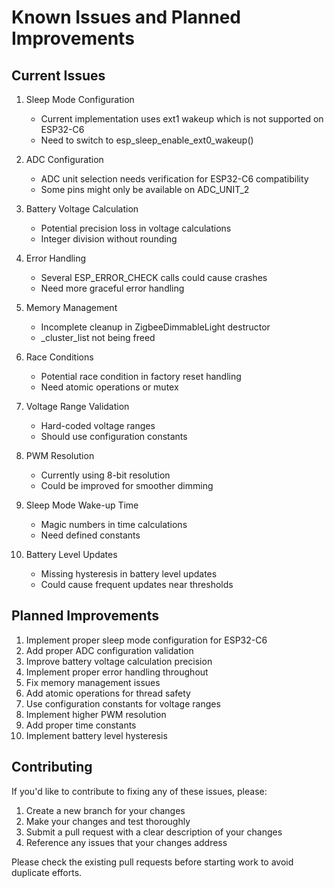 # Known Issues and Planned Improvements

## Current Issues

1. Sleep Mode Configuration
   - Current implementation uses ext1 wakeup which is not supported on ESP32-C6
   - Need to switch to esp_sleep_enable_ext0_wakeup()

2. ADC Configuration
   - ADC unit selection needs verification for ESP32-C6 compatibility
   - Some pins might only be available on ADC_UNIT_2

3. Battery Voltage Calculation
   - Potential precision loss in voltage calculations
   - Integer division without rounding

4. Error Handling
   - Several ESP_ERROR_CHECK calls could cause crashes
   - Need more graceful error handling

5. Memory Management
   - Incomplete cleanup in ZigbeeDimmableLight destructor
   - _cluster_list not being freed

6. Race Conditions
   - Potential race condition in factory reset handling
   - Need atomic operations or mutex

7. Voltage Range Validation
   - Hard-coded voltage ranges
   - Should use configuration constants

8. PWM Resolution
   - Currently using 8-bit resolution
   - Could be improved for smoother dimming

9. Sleep Mode Wake-up Time
   - Magic numbers in time calculations
   - Need defined constants

10. Battery Level Updates
    - Missing hysteresis in battery level updates
    - Could cause frequent updates near thresholds

## Planned Improvements

1. Implement proper sleep mode configuration for ESP32-C6
2. Add proper ADC configuration validation
3. Improve battery voltage calculation precision
4. Implement proper error handling throughout
5. Fix memory management issues
6. Add atomic operations for thread safety
7. Use configuration constants for voltage ranges
8. Implement higher PWM resolution
9. Add proper time constants
10. Implement battery level hysteresis

## Contributing

If you'd like to contribute to fixing any of these issues, please:

1. Create a new branch for your changes
2. Make your changes and test thoroughly
3. Submit a pull request with a clear description of your changes
4. Reference any issues that your changes address

Please check the existing pull requests before starting work to avoid duplicate efforts.